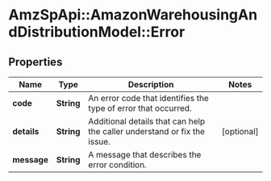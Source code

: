 # AmzSpApi::AmazonWarehousingAndDistributionModel::Error

## Properties
Name | Type | Description | Notes
------------ | ------------- | ------------- | -------------
**code** | **String** | An error code that identifies the type of error that occurred. | 
**details** | **String** | Additional details that can help the caller understand or fix the issue. | [optional] 
**message** | **String** | A message that describes the error condition. | 

